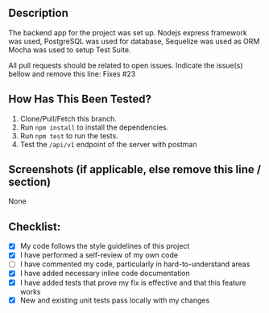 ## Description
The backend app for the project was set up.
Nodejs express framework was used,
PostgreSQL was used for database,
Sequelize was used as ORM 
Mocha was used to setup Test Suite.

All pull requests should be related to open issues. Indicate the issue(s) bellow and remove this line:
Fixes #23  

## How Has This Been Tested?
1. Clone/Pull/Fetch this branch.
2. Run `npm install` to install the dependencies.
3. Run `npm test` to run the tests.
4. Test the `/api/v1` endpoint of the server with postman

## Screenshots (if applicable, else remove this line / section)

None

## Checklist:
<!--- Put an `x` in all the boxes that apply ! -->
- [x] My code follows the style guidelines of this project
- [x] I have performed a self-review of my own code
- [ ] I have commented my code, particularly in hard-to-understand areas
- [x] I have added necessary inline code documentation
- [x] I have added tests that prove my fix is effective and that this feature works
- [x] New and existing unit tests pass locally with my changes
